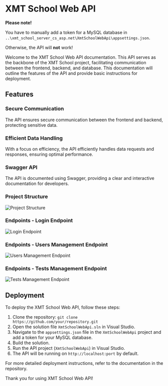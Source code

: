 # XMT School Web API

**Please note!**

You have to manually add a token for a MySQL database in `..\xmt_school_server_cs_asp.net\XmtSchoolWebApi\appsettings.json`.

Otherwise, the API will **not** work!

Welcome to the XMT School Web API documentation. This API serves as the backbone of the XMT School project, facilitating communication between the frontend, backend, and database. This documentation will outline the features of the API and provide basic instructions for deployment.

## Features

### Secure Communication

The API ensures secure communication between the frontend and backend, protecting sensitive data.

### Efficient Data Handling

With a focus on efficiency, the API efficiently handles data requests and responses, ensuring optimal performance.

### Swagger API

The API is documented using Swagger, providing a clear and interactive documentation for developers.

### Project Structure

![Project Structure](https://tiro-finale.com/images/HackerU/Structure.png)

### Endpoints - Login Endpoint

![Login Endpoint](https://tiro-finale.com/images/HackerU/Login.png)

### Endpoints - Users Management Endpoint

![Users Management Endpoint](https://tiro-finale.com/images/HackerU/Users.png)

### Endpoints - Tests Management Endpoint

![Tests Management Endpoint](https://tiro-finale.com/images/HackerU/Tests.png)

## Deployment

To deploy the XMT School Web API, follow these steps:

1. Clone the repository:
   `git clone https://github.com/your/repository.git`
2. Open the solution file `XmtSchoolWebApi.sln` in Visual Studio.
3. Navigate to the `appsettings.json` file in the `XmtSchoolWebApi` project and add a token for your MySQL database.
4. Build the solution.
5. Run the API project (`XmtSchoolWebApi`) in Visual Studio.
6. The API will be running on `http://localhost:port` by default.

For more detailed deployment instructions, refer to the documentation in the repository.

Thank you for using XMT School Web API!
